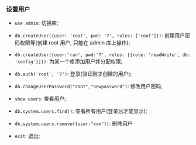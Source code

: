 ### 设置用户
* `use admin`: 切换库;
* `db.createUser({user: 'root', pwd: '7', roles: ['root']})`: 创建用户密码权限等(创建 root 用户, 只能在 admin 库上操作);
* `db.createUser({user:'ran', pwd:'7', roles: [{role: 'readWrite', db: 'config'}]})`: 为某一个库添加用户并分配权限;
* `db.auth('root', '7')`: 登录(验证刚才创建的用户);
* `db.changeUserPassword("root","newpassword")`: 修改用户密码;

* `show users`: 查看用户;
* `db.system.users.find()`: 查看所有用户(登录后才能显示);

* `db.system.users.remove({user:"xxx"})`: 删除用户

* `exit`: 退出;
